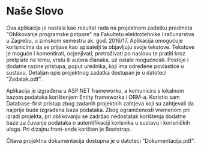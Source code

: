 # Naše Slovo
Ova aplikacija je nastala kao rezultat rada na projektnom zadatku predmeta "Oblikovanje programske potpore" na Fakultetu elektrotehnike i računarstva u Zagrebu, u zimskom semestru ak. god. 2016/17. Aplikacija omogućuje korisnicima da se prijave kao spisatelji te objavljuju svoje tekstove. Tekstove je moguće i komentirati, ocjenjivati, pretraživati po naslovu te pratiti kroz pretplate na temu, vrstu ili autora članaka, uz ostale mogućnosti. Postoje i dodatne razine pristupa, poput urednika, koji ima određene povlastice u sustavu. Detaljan opis projektnog zadatka dostupan je u datoteci "Zadatak.pdf".

Aplikacija je izgrađena u ASP.NET frameworku, a komunicira s lokalnom bazom podataka korištenjem Entity frameworka i ORM-a. Koristio sam Database-first pristup zbog zadanih projektnih zahtjeva koji su zahtjevali da najprije bude izgrađena baza podataka. Zbog ograničenosti vremenom pri izradi projekta, pri oblikovanju se zadržao nedostatak korištenja dodatne baze za čuvanje podataka o autentifikaciji korisnika u sustavu i korisničkih uloga. Pri dizajnu front-enda korišten je Bootstrap.

Čitava projektna dokumentacija dostupna je u datoteci "Dokumentacija.pdf".
